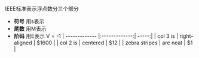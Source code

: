 IEEE标准表示浮点数分三个部分
* **符号** 用s表示
* **尾数** 用M表示
* **阶码** 用E表示
V = -1
| ------------- |:-------------:| -----:|
| col 3 is      | right-aligned | $1600 |
| col 2 is      | centered      |   $12 |
| zebra stripes | are neat      |    $1 |
